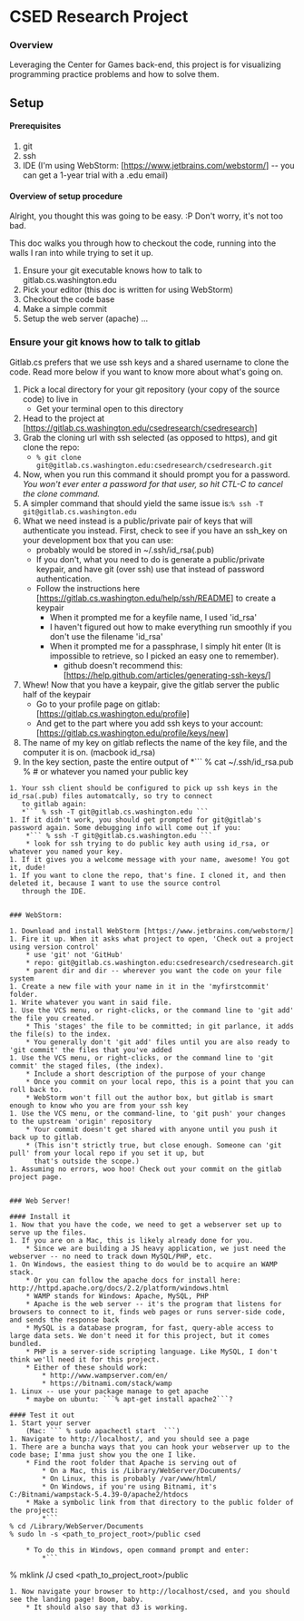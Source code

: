 # CSED Research Project


### Overview
Leveraging the Center for Games back-end, this project is for visualizing programming practice problems and how to solve them.

## Setup

#### Prerequisites
1. git
1. ssh
1. IDE (I'm using WebStorm: [https://www.jetbrains.com/webstorm/] -- you can get a 1-year trial with a .edu email)

#### Overview of setup procedure
Alright, you thought this was going to be easy. :P Don't worry, it's not too bad.

This doc walks you through how to checkout the code, running into the walls I ran into while trying to set it up.

1. Ensure your git executable knows how to talk to gitlab.cs.washington.edu
1. Pick your editor (this doc is written for using WebStorm)
1. Checkout the code base
1. Make a simple commit
1. Setup the web server (apache)
...

### Ensure your git knows how to talk to gitlab
Gitlab.cs prefers that we use ssh keys and a shared username to clone the code. Read more below if you want to know more
 about what's going on.


1. Pick a local directory for your git repository (your copy of the source code) to live in
    * Get your terminal open to this directory
1. Head to the project at [https://gitlab.cs.washington.edu/csedresearch/csedresearch]
1. Grab the cloning url with ssh selected (as opposed to https), and git clone the repo:
    * ```% git clone git@gitlab.cs.washington.edu:csedresearch/csedresearch.git```
1. Now, when you run this command it should prompt you for a password. *You won't ever enter a password for that user, so hit CTL-C to cancel the clone command.*
1. A simpler command that should yield the same issue is:```% ssh -T git@gitlab.cs.washington.edu```
1. What we need instead is a public/private pair of keys that will authenticate you instead. First, check to see if you
 have an ssh_key on your development box that you can use:
    * probably would be stored in ~/.ssh/id_rsa(.pub)
    * If you don't, what you need to do is generate a public/private keypair, and have git (over ssh) use that instead of password authentication.
    * Follow the instructions here [https://gitlab.cs.washington.edu/help/ssh/README] to create a keypair
        * When it prompted me for a keyfile name, I used 'id_rsa'
        * I haven't figured out how to make everything run smoothly if you don't use the filename 'id_rsa'
        * When it prompted me for a passphrase, I simply hit enter (It is impossible to retrieve, so I picked an easy one to remember).
            * github doesn't recommend this: [https://help.github.com/articles/generating-ssh-keys/]
1. Whew! Now that you have a keypair, give the gitlab server the public half of the keypair
    * Go to your profile page on gitlab: [https://gitlab.cs.washington.edu/profile]
    * And get to the part where you add ssh keys to your account: [https://gitlab.cs.washington.edu/profile/keys/new]
1. The name of my key on gitlab reflects the name of the key file, and the computer it is on. (macbook id_rsa)
1. In the key section, paste the entire output of
    *```
    % cat ~/.ssh/id_rsa.pub
    % # or whatever you named your public key
```
1. Your ssh client should be configured to pick up ssh keys in the id_rsa(.pub) files automatcally, so try to connect
   to gitlab again:
   *``` % ssh -T git@gitlab.cs.washington.edu ```
1. If it didn't work, you should get prompted for git@gitlab's password again. Some debugging info will come out if you:
    *``` % ssh -T git@gitlab.cs.washington.edu ```
    * look for ssh trying to do public key auth using id_rsa, or whatever you named your key.
1. If it gives you a welcome message with your name, awesome! You got it, dude!
1. If you want to clone the repo, that's fine. I cloned it, and then deleted it, because I want to use the source control
   through the IDE.


### WebStorm:

1. Download and install WebStorm [https://www.jetbrains.com/webstorm/]
1. Fire it up. When it asks what project to open, 'Check out a project using version control'
    * use 'git' not 'GitHub'
    * repo: git@gitlab.cs.washington.edu:csedresearch/csedresearch.git
    * parent dir and dir -- wherever you want the code on your file system
1. Create a new file with your name in it in the 'myfirstcommit' folder.
1. Write whatever you want in said file.
1. Use the VCS menu, or right-clicks, or the command line to 'git add' the file you created.
    * This 'stages' the file to be committed; in git parlance, it adds the file(s) to the index.
    * You generally don't 'git add' files until you are also ready to 'git commit' the files that you've added
1. Use the VCS menu, or right-clicks, or the command line to 'git commit' the staged files, (the index).
    * Include a short description of the purpose of your change
    * Once you commit on your local repo, this is a point that you can roll back to.
    * WebStorm won't fill out the author box, but gitlab is smart enough to know who you are from your ssh key
1. Use the VCS menu, or the command-line, to 'git push' your changes to the upstream 'origin' repository
    * Your commit doesn't get shared with anyone until you push it back up to gitlab.
    * (This isn't strictly true, but close enough. Someone can 'git pull' from your local repo if you set it up, but
      that's outside the scope.)
1. Assuming no errors, woo hoo! Check out your commit on the gitlab project page.


### Web Server!

#### Install it
1. Now that you have the code, we need to get a webserver set up to serve up the files.
1. If you are on a Mac, this is likely already done for you.
    * Since we are building a JS heavy application, we just need the webserver -- no need to track down MySQL/PHP, etc.
1. On Windows, the easiest thing to do would be to acquire an WAMP stack.
    * Or you can follow the apache docs for install here: http://httpd.apache.org/docs/2.2/platform/windows.html
    * WAMP stands for Windows: Apache, MySQL, PHP
    * Apache is the web server -- it's the program that listens for browsers to connect to it, finds web pages or runs server-side code, and sends the response back
    * MySQL is a database program, for fast, query-able access to large data sets. We don't need it for this project, but it comes bundled.
    * PHP is a server-side scripting language. Like MySQL, I don't think we'll need it for this project.
    * Either of these should work:
        * http://www.wampserver.com/en/
        * https://bitnami.com/stack/wamp
1. Linux -- use your package manage to get apache
    * maybe on ubuntu: ```% apt-get install apache2```?

#### Test it out
1. Start your server
    (Mac: ``` % sudo apachectl start  ```)
1. Navigate to http://localhost/, and you should see a page
1. There are a buncha ways that you can hook your webserver up to the code base; I'mma just show you the one I like.
    * Find the root folder that Apache is serving out of
        * On a Mac, this is /Library/WebServer/Documents/
        * On Linux, this is probably /var/www/html/
        * On Windows, if you're using Bitnami, it's C:/Bitnami/wampstack-5.4.39-0/apache2/htdocs
    * Make a symbolic link from that directory to the public folder of the project:
        *```
% cd /Library/WebServer/Documents
% sudo ln -s <path_to_project_root>/public csed
```
        * To do this in Windows, open command prompt and enter:
            *```
% mklink /J csed <path_to_project_root>/public
```
1. Now navigate your browser to http://localhost/csed, and you should see the landing page! Boom, baby.
    * It should also say that d3 is working.